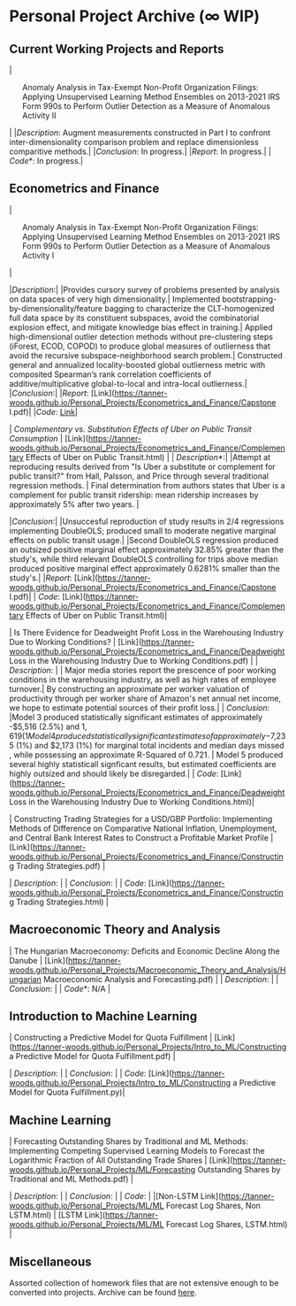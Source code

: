 # Personal Project Archive (∞ WIP)

## Current Working Projects and Reports

|<ul>Anomaly Analysis in Tax-Exempt Non-Profit Organization Filings: Applying Unsupervised Learning Method Ensembles on 2013-2021 IRS Form 990s to Perform Outlier Detection as a Measure of Anomalous Activity II</ul>|
|*Description*: Augment measurements constructed in Part I to confront inter-dimensionality comparison problem and replace dimensionless comparitive methods.|
|*Conclusion*: In progress.|
|*Report*: In progress.|
| *Code**: In progress.|


## Econometrics and Finance

|<ul>Anomaly Analysis in Tax-Exempt Non-Profit Organization Filings: Applying Unsupervised Learning Method Ensembles on 2013-2021 IRS Form 990s to Perform Outlier Detection as a Measure of Anomalous Activity I</ul>|

|*Description*:|
|Provides cursory survey of problems presented by analysis on data spaces of very high dimensionality.|
Implemented bootstrapping-by-dimensionality/feature bagging to characterize the CLT-homogenized full data space by its constituent subspaces, avoid the combinatorial explosion effect, and mitigate knowledge bias effect in training.|
Applied high-dimensional outlier detection methods without pre-clustering steps (iForest, ECOD, COPOD) to produce global measures of outlierness that avoid the recursive subspace-neighborhood search problem.|
Constructed general and annualized locality-boosted global outlierness metric with composited Spearman’s rank correlation coefficients of additive/multiplicative global-to-local and intra-local outlierness.|
|*Conclusion*:|
|*Report*: [Link](https://tanner-woods.github.io/Personal_Projects/Econometrics_and_Finance/Capstone I.pdf)|
|*Code*: [Link](https://tanner-woods.github.io/Personal_Projects/Econometrics_and_Finance/)|


| *Complementary vs. Substitution Effects of Uber on Public Transit Consumption* | [Link](https://tanner-woods.github.io/Personal_Projects/Econometrics_and_Finance/Complementary Effects of Uber on Public Transit.html) | 
| *Description**:|
|Attempt at reproducing results derived from "Is Uber a substitute or complement for public transit?" from Hall, Palsson, and Price through several traditional regression methods. |
Final determination from authors states that Uber is a complement for public transit ridership: mean ridership increases by approximately 5% after two years. |

|*Conclusion*:| 
|Unsuccesful reproduction of study results in 2/4 regressions implementing DoubleOLS; produced small to moderate negative marginal effects on public transit usage.|
|Second DoubleOLS regression produced an outsized positive marginal effect approximately 32.85% greater than the study's, while third relevant DoubleOLS controlling for trips above median produced positive marginal effect approximately 0.6281% smaller than the study's.|
|*Report*: [Link](https://tanner-woods.github.io/Personal_Projects/Econometrics_and_Finance/Capstone I.pdf)|
| *Code*: [Link](https://tanner-woods.github.io/Personal_Projects/Econometrics_and_Finance/Complementary Effects of Uber on Public Transit.html)|

| Is There Evidence for Deadweight Profit Loss in the Warehousing Industry Due to Working Conditions? | [Link](https://tanner-woods.github.io/Personal_Projects/Econometrics_and_Finance/Deadweight Loss in the Warehousing Industry Due to Working Conditions.pdf) |
| *Description*: |
| Major media stories report the prescence of poor working conditions in the warehousing industry, as well as high rates of employee turnover.|
By constructing an approximate per worker valuation of productivity through per worker share of Amazon's net annual net income, we hope to estimate potential sources of their profit loss.|
| *Conclusion*: 
|Model 3 produced statistically significant estimates of approximately -$5,516 (2.5%) and $1,619 (1%) for marginal median days missed and mean weekly hours of work, while possessing an approximate R-Squared of 0.793. |
Model 4 produced statistically significant estimates of approximately -$7,235 (1%) and $2,173 (1%) for marginal total incidents and median days missed , while possessing an approximate R-Squared of 0.721. |
Model 5 produced several highly statisticall signficant results, but estimated coefficients are highly outsized and should likely be disregarded.|
| *Code*: [Link](https://tanner-woods.github.io/Personal_Projects/Econometrics_and_Finance/Deadweight Loss in the Warehousing Industry Due to Working Conditions.html)|

| Constructing Trading Strategies for a USD/GBP Portfolio: Implementing Methods of Difference on Comparative National Inflation, Unemployment, and Central Bank Interest Rates to Construct a Profitable Market Profile | [Link](https://tanner-woods.github.io/Personal_Projects/Econometrics_and_Finance/Constructing Trading Strategies.pdf) |

| *Description*: |
| *Conclusion*: |
| *Code*: [Link](https://tanner-woods.github.io/Personal_Projects/Econometrics_and_Finance/Constructing Trading Strategies.html) |

## Macroeconomic Theory and Analysis

| The Hungarian Macroeconomy: Deficits and Economic Decline Along the Danube | [Link](https://tanner-woods.github.io/Personal_Projects/Macroeconomic_Theory_and_Analysis/Hungarian Macroeconomic Analysis and Forecasting.pdf) |
| *Description*: |
| *Conclusion*: |
| *Code**: N/A |

## Introduction to Machine Learning

| Constructing a Predictive Model for Quota Fulfillment | [Link](https://tanner-woods.github.io/Personal_Projects/Intro_to_ML/Constructing a Predictive Model for Quota Fulfillment.pdf) |

| *Description*: |
| *Conclusion*: |
| *Code*: [Link](https://tanner-woods.github.io/Personal_Projects/Intro_to_ML/Constructing a Predictive Model for Quota Fulfillment.py)|

## Machine Learning

| Forecasting Outstanding Shares by Traditional and ML Methods: Implementing Competing Supervised Learning Models to Forecast the Logarithmic Fraction of All Outstanding Trade Shares | [Link](https://tanner-woods.github.io/Personal_Projects/ML/Forecasting Outstanding Shares by Traditional and ML Methods.pdf) |

| *Description*: |
| *Conclusion*: |
| *Code*: |
|[Non-LSTM Link](https://tanner-woods.github.io/Personal_Projects/ML/ML Forecast Log Shares, Non LSTM.html) |
 [LSTM Link](https://tanner-woods.github.io/Personal_Projects/ML/ML Forecast Log Shares, LSTM.html) |

## Miscellaneous

Assorted collection of homework files that are not extensive enough to be converted into projects. Archive can be found [here](https://tanner-woods.github.io/Personal_Projects/Miscellaneous/Miscellaneous_Home).
